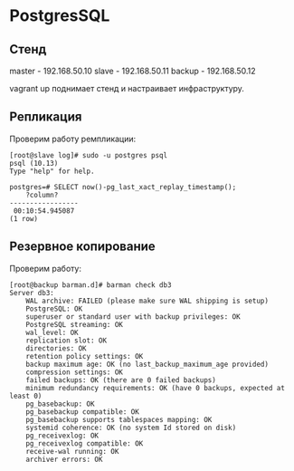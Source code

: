 # PostgresSQL 

## Стенд
master - 192.168.50.10
slave - 192.168.50.11
backup - 192.168.50.12

vagrant up поднимает стенд и настраивает инфраструктуру.

## Репликация
Проверим работу ремпликации:

```
[root@slave log]# sudo -u postgres psql
psql (10.13)
Type "help" for help.

postgres=# SELECT now()-pg_last_xact_replay_timestamp();
    ?column?     
-----------------
 00:10:54.945087
(1 row)
```
## Резервное копирование
Проверим работу: 
```
[root@backup barman.d]# barman check db3
Server db3:
	WAL archive: FAILED (please make sure WAL shipping is setup)
	PostgreSQL: OK
	superuser or standard user with backup privileges: OK
	PostgreSQL streaming: OK
	wal_level: OK
	replication slot: OK
	directories: OK
	retention policy settings: OK
	backup maximum age: OK (no last_backup_maximum_age provided)
	compression settings: OK
	failed backups: OK (there are 0 failed backups)
	minimum redundancy requirements: OK (have 0 backups, expected at least 0)
	pg_basebackup: OK
	pg_basebackup compatible: OK
	pg_basebackup supports tablespaces mapping: OK
	systemid coherence: OK (no system Id stored on disk)
	pg_receivexlog: OK
	pg_receivexlog compatible: OK
	receive-wal running: OK
	archiver errors: OK
```